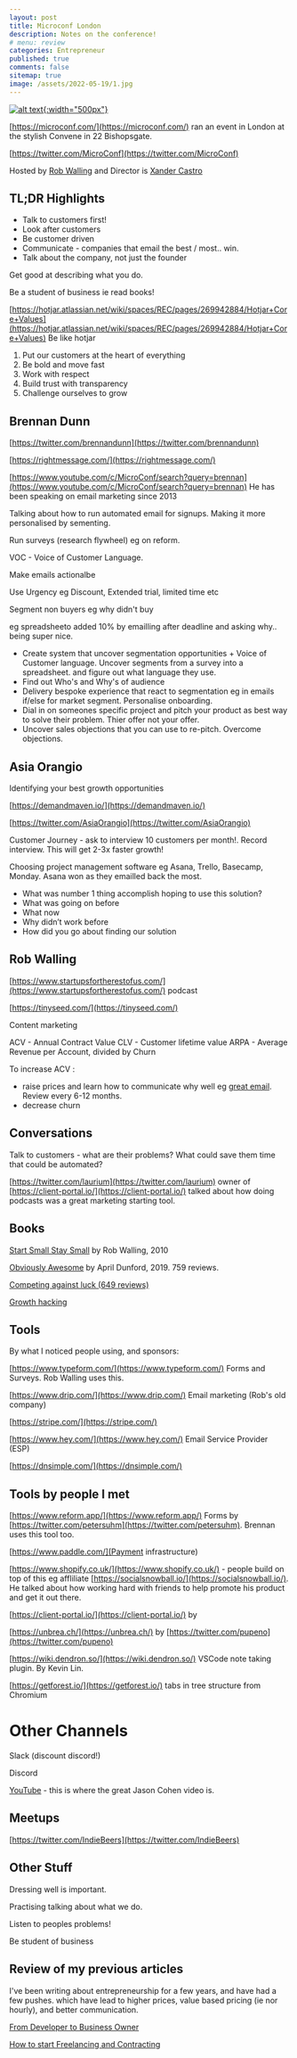 ```yaml
---
layout: post
title: Microconf London 
description: Notes on the conference!
# menu: review
categories: Entrepreneur
published: true 
comments: false     
sitemap: true
image: /assets/2022-05-19/1.jpg
---
```

<!-- [![alt text](/assets/2022-03-09/vsc.jpg "desktop"){:width="500px"}](/assets/2022-03-09/vsc.jpg) -->
<!-- [![alt text](/assets/2022-03-10/down.jpg "desktop")](/assets/2022-03-10/down.jpg) -->

[![alt text](/assets/2022-05-19/1.jpg "desktop"){:width="500px"}](/assets/2022-05-19/1.jpg)

[https://microconf.com/](https://microconf.com/) ran an event in London at the stylish Convene in 22 Bishopsgate.

[https://twitter.com/MicroConf](https://twitter.com/MicroConf)



Hosted by [Rob Walling](https://twitter.com/robwalling) and Director is [Xander Castro](https://www.linkedin.com/in/xandercastro/)

## TL;DR Highlights

- Talk to customers first!
- Look after customers
- Be customer driven
- Communicate - companies that email the best / most.. win.
- Talk about the company, not just the founder

Get good at describing what you do.

Be a student of business ie read books!

[https://hotjar.atlassian.net/wiki/spaces/REC/pages/269942884/Hotjar+Core+Values](https://hotjar.atlassian.net/wiki/spaces/REC/pages/269942884/Hotjar+Core+Values) Be like hotjar

1. Put our customers at the heart of everything
2. Be bold and move fast
3. Work with respect
4. Build trust with transparency
5. Challenge ourselves to grow

## Brennan Dunn

[https://twitter.com/brennandunn](https://twitter.com/brennandunn)

[https://rightmessage.com/](https://rightmessage.com/)

[https://www.youtube.com/c/MicroConf/search?query=brennan](https://www.youtube.com/c/MicroConf/search?query=brennan) He has been speaking on email marketing since 2013

Talking about how to run automated email for signups. Making it more personalised by sementing.

Run surveys (research flywheel) eg on reform.

VOC - Voice of Customer Language.

Make emails actionalbe

Use Urgency eg Discount, Extended trial, limited time etc

Segment non buyers eg why didn't buy

eg spreadsheeto added 10% by emailling after deadline and asking why.. being super nice.

- Create system that uncover segmentation opportunities + Voice of Customer language. Uncover segments from a survey into a spreadsheet. and figure out what language they use.
- Find out Who's and Why's of audience
- Delivery bespoke experience that react to segmentation eg in emails if/else for market segment. Personalise onboarding.
- Dial in on someones specific project and pitch your product as best way to solve their problem. Thier offer not your offer.
- Uncover sales objections that you can use to re-pitch. Overcome objections.

## Asia Orangio


Identifying your best growth opportunities

[https://demandmaven.io/](https://demandmaven.io/)

[https://twitter.com/AsiaOrangio](https://twitter.com/AsiaOrangio)

Customer Journey - ask to interview 10 customers per month!. Record interview. This will get 2-3x faster growth!

Choosing project management software eg Asana, Trello, Basecamp, Monday.
 Asana won as they emailled back the most.


- What was number 1 thing accomplish hoping to use this solution?
- What was going on before
- What now
- Why didn’t work before
- How did you go about finding our solution

## Rob Walling

[https://www.startupsfortherestofus.com/](https://www.startupsfortherestofus.com/) podcast


[https://tinyseed.com/](https://tinyseed.com/)

Content marketing

ACV - Annual Contract Value
CLV - Customer lifetime value
ARPA - Average Revenue per Account, divided by Churn

To increase ACV :

- raise prices and learn how to communicate why well eg [great email](https://web.archive.org/web/20201001064206/https://carthook.com/blog/announcing-a-change-in-carthook-pricing-and-process/). Review every 6-12 months.
- decrease churn


## Conversations

Talk to customers - what are their problems? What could save them time that could be automated?


[https://twitter.com/laurium](https://twitter.com/laurium) owner of [https://client-portal.io/](https://client-portal.io/) talked about how doing podcasts was a great marketing starting tool.


## Books 

[Start Small Stay Small](https://www.amazon.co.uk/Start-Small-Stay-Developers-Launching-ebook/dp/B003YH9MMI) by Rob Walling, 2010

[Obviously Awesome](https://www.amazon.co.uk/Obviously-Awesome-Product-Positioning-Customers/dp/1999023005/) by April Dunford, 2019. 759 reviews.

[Competing against luck (649 reviews)](https://www.amazon.co.uk/Competing-Against-Luck-Innovation-Customer-ebook/dp/B01BBPZIHM)

[Growth hacking](https://www.amazon.co.uk/Hacking-Growth-Fastest-Growing-Companies-Breakout-ebook/dp/B01J4WYQQI/)

## Tools

By what I noticed people using, and sponsors:

[https://www.typeform.com/](https://www.typeform.com/) Forms and Surveys. Rob Walling uses this.

[https://www.drip.com/](https://www.drip.com/) Email marketing (Rob's old company)

[https://stripe.com/](https://stripe.com/)


[https://www.hey.com/](https://www.hey.com/) Email Service Provider (ESP)

[https://dnsimple.com/](https://dnsimple.com/)


## Tools by people I met

[https://www.reform.app/](https://www.reform.app/) Forms by [https://twitter.com/petersuhm](https://twitter.com/petersuhm). Brennan uses this tool too.

[https://www.paddle.com/](Payment infrastructure)

[https://www.shopify.co.uk/](https://www.shopify.co.uk/) - people build on top of this eg affliliate [https://socialsnowball.io/](https://socialsnowball.io/). He talked about how working hard with friends to help promote his product and get it out there.

[https://client-portal.io/](https://client-portal.io/) by 

[https://unbrea.ch/](https://unbrea.ch/) by [https://twitter.com/pupeno](https://twitter.com/pupeno)

[https://wiki.dendron.so/](https://wiki.dendron.so/) VSCode note taking plugin. By Kevin Lin.

[https://getforest.io/](https://getforest.io/) tabs in tree structure from Chromium

# Other Channels

Slack (discount discord!)

Discord


[YouTube](https://www.youtube.com/c/MicroConf/videos?view=0&sort=p&flow=grid) - this is where the great Jason Cohen video is. 


## Meetups

[https://twitter.com/IndieBeers](https://twitter.com/IndieBeers) 


## Other Stuff


Dressing well is important.

Practising talking about what we do.

Listen to peoples problems!

Be student of business


## Review of my previous articles

I've been writing about entrepreneurship for a few years, and have had a few pushes. which have lead to higher prices, value based pricing (ie nor hourly), and better communication.

[From Developer to Business Owner](/2019/06/20/From-Developer-to-Business-Owner-SaaS)

[How to start Freelancing and Contracting](/2019/07/18/How-to-start-Freelancing-and-Contracting)
